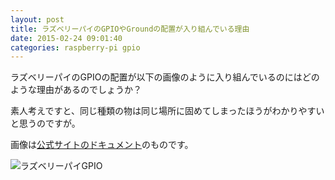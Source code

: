 ```yaml
---
layout: post
title: ラズベリーパイのGPIOやGroundの配置が入り組んでいる理由
date: 2015-02-24 09:01:40
categories: raspberry-pi gpio
---
```

<p>ラズベリーパイのGPIOの配置が以下の画像のように入り組んでいるのにはどのような理由があるのでしょうか？</p>

<p>素人考えですと、同じ種類の物は同じ場所に固めてしまったほうがわかりやすいと思うのですが。</p>

<p>画像は<a href="http://www.raspberrypi.org/documentation/usage/gpio/" rel="nofollow noreferrer">公式サイトのドキュメント</a>のものです。</p>

<p><img src="https://i.stack.imgur.com/kFMsT.png" alt="ラズベリーパイGPIO"></p>
